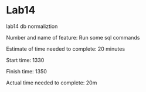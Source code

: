 # Lab14
lab14 db normaliztion

Number and name of feature: Run some sql commands

Estimate of time needed to complete: 20 minutes

Start time: 1330

Finish time: 1350

Actual time needed to complete: 20m
